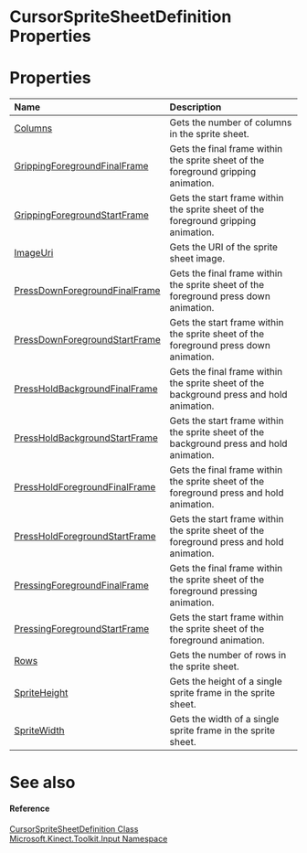 CursorSpriteSheetDefinition Properties  
======================================  

<span id="publicpropertiesSection"></span>

Properties  
==========  

<table>
<colgroup>
<col width="30%" />
<col width="60%" />
</colgroup>
<thead>
<tr class="header">
<th align="left">Name</th>
<th align="left">Description</th>
</tr>
</thead>
<tbody>
<tr class="odd">
<td align="left"><a href="Properties/Columns_Property.md">Columns</a></td>
<td align="left">Gets the number of columns in the sprite sheet.</td>
</tr>
<tr class="even">
<td align="left"><a href="Properties/GrippingForegroundFinalFrame.md">GrippingForegroundFinalFrame</a></td>
<td align="left">Gets the final frame within the sprite sheet of the foreground gripping animation.</td>
</tr>
<tr class="odd">
<td align="left"><a href="Properties/GrippingForegroundStartFrame.md">GrippingForegroundStartFrame</a></td>
<td align="left">Gets the start frame within the sprite sheet of the foreground gripping animation.</td>
</tr>
<tr class="even">
<td align="left"><a href="Properties/ImageUri_Property.md">ImageUri</a></td>
<td align="left">Gets the URI of the sprite sheet image.</td>
</tr>
<tr class="odd">
<td align="left"><a href="Properties/PressDownForegroundFinalFr.md">PressDownForegroundFinalFrame</a></td>
<td align="left">Gets the final frame within the sprite sheet of the foreground press down animation.</td>
</tr>
<tr class="even">
<td align="left"><a href="Properties/PressDownForegroundStartFr.md">PressDownForegroundStartFrame</a></td>
<td align="left">Gets the start frame within the sprite sheet of the foreground press down animation.</td>
</tr>
<tr class="odd">
<td align="left"><a href="Properties/PressHoldBackgroundFinalFr.md">PressHoldBackgroundFinalFrame</a></td>
<td align="left">Gets the final frame within the sprite sheet of the background press and hold animation.</td>
</tr>
<tr class="even">
<td align="left"><a href="Properties/PressHoldBackgroundStartFr.md">PressHoldBackgroundStartFrame</a></td>
<td align="left">Gets the start frame within the sprite sheet of the background press and hold animation.</td>
</tr>
<tr class="odd">
<td align="left"><a href="Properties/PressHoldForegroundFinalFr.md">PressHoldForegroundFinalFrame</a></td>
<td align="left">Gets the final frame within the sprite sheet of the foreground press and hold animation.</td>
</tr>
<tr class="even">
<td align="left"><a href="Properties/PressHoldForegroundStartFr.md">PressHoldForegroundStartFrame</a></td>
<td align="left">Gets the start frame within the sprite sheet of the foreground press and hold animation.</td>
</tr>
<tr class="odd">
<td align="left"><a href="Properties/PressingForegroundFinalFrame.md">PressingForegroundFinalFrame</a></td>
<td align="left">Gets the final frame within the sprite sheet of the foreground pressing animation.</td>
</tr>
<tr class="even">
<td align="left"><a href="Properties/PressingForegroundStartFrame.md">PressingForegroundStartFrame</a></td>
<td align="left">Gets the start frame within the sprite sheet of the foreground animation.</td>
</tr>
<tr class="odd">
<td align="left"><a href="Properties/Rows_Property.md">Rows</a></td>
<td align="left">Gets the number of rows in the sprite sheet.</td>
</tr>
<tr class="even">
<td align="left"><a href="Properties/SpriteHeight_Property.md">SpriteHeight</a></td>
<td align="left">Gets the height of a single sprite frame in the sprite sheet.</td>
</tr>
<tr class="odd">
<td align="left"><a href="Properties/SpriteWidth_Property.md">SpriteWidth</a></td>
<td align="left">Gets the width of a single sprite frame in the sprite sheet.</td>
</tr>
</tbody>
</table>

<span id="ID4EI"></span>

See also  
========  

<span id="ID4EK"></span>
#### Reference  

[CursorSpriteSheetDefinition Class](../CursorSpriteSheetDefinition.md)  
 [Microsoft.Kinect.Toolkit.Input Namespace](../../Kinect.Toolkit.Input.md)  



<!--Please do not edit the data in the comment block below.-->
<!--
TOCTitle : CursorSpriteSheetDefinition Properties
RLTitle : CursorSpriteSheetDefinition Properties
KeywordK : CursorSpriteSheetDefinition class, properties
KeywordA : Properties.T:Microsoft.Kinect.Toolkit.Input.CursorSpriteSheetDefinition
AssetID : Properties.T:Microsoft.Kinect.Toolkit.Input.CursorSpriteSheetDefinition
Locale : en-us
CommunityContent : 1
TargetOS : Windows
TopicType : kbSyntax
DocSet : K4Wv2
ProjType : K4Wv2Proj
Technology : Kinect for Windows
Product : Kinect for Windows SDK v2
productversion : 20
-->
